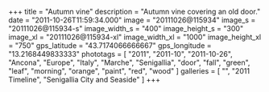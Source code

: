 +++
title = "Autumn vine"
description = "Autumn vine covering an old door."
date = "2011-10-26T11:59:34.000"
image = "20111026@115934"
image_s = "20111026@115934-s"
image_width_s = "400"
image_height_s = "300"
image_xl = "20111026@115934-xl"
image_width_xl = "1000"
image_height_xl = "750"
gps_latitude = "43.7174066666667"
gps_longitude = "13.2168449833333"
phototags = [ "2011", "2011-10", "2011-10-26", "Ancona", "Europe", "Italy", "Marche", "Senigallia", "door", "fall", "green", "leaf", "morning", "orange", "paint", "red", "wood" ]
galleries = [ "", "2011 Timeline", "Senigallia City and Seaside" ]
+++
